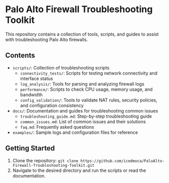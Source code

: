 # Palo Alto Firewall Troubleshooting Toolkit

This repository contains a collection of tools, scripts, and guides to assist with troubleshooting Palo Alto firewalls. 

## Contents

- `scripts/`: Collection of troubleshooting scripts
  - `connectivity_tests/`: Scripts for testing network connectivity and interface status
  - `log_analysis/`: Tools for parsing and analyzing firewall logs
  - `performance/`: Scripts to check CPU usage, memory usage, and bandwidth
  - `config_validation/`: Tools to validate NAT rules, security policies, and configuration consistency
- `docs/`: Documentation and guides for troubleshooting common issues
  - `troubleshooting_guide.md`: Step-by-step troubleshooting guide
  - `common_issues.md`: List of common issues and their solutions
  - `faq.md`: Frequently asked questions
- `examples/`: Sample logs and configuration files for reference

## Getting Started

1. Clone the repository: `git clone https://github.com/icedmoca/PaloAlto-Firewall-Troubleshooting-Toolkit.git`
2. Navigate to the desired directory and run the scripts or read the documentation.
